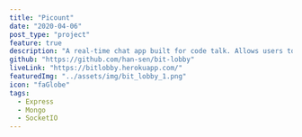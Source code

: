 ```yaml
---
title: "Picount"
date: "2020-04-06"
post_type: "project"
feature: true
description: "A real-time chat app built for code talk. Allows users to create rooms by topic."
github: "https://github.com/han-sen/bit-lobby"
liveLink: "https://bitlobby.herokuapp.com/"
featuredImg: "../assets/img/bit_lobby_1.png"
icon: "faGlobe"
tags:
  - Express
  - Mongo
  - SocketIO
---
```

